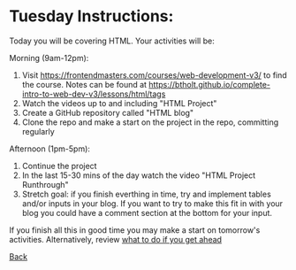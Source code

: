 # Tuesday Instructions:

Today you will be covering HTML. Your activities will be:

Morning (9am-12pm):
1. Visit https://frontendmasters.com/courses/web-development-v3/ to find the course. Notes can be found at https://btholt.github.io/complete-intro-to-web-dev-v3/lessons/html/tags
2. Watch the videos up to and including "HTML Project"
3. Create a GitHub repository called "HTML blog"
4. Clone the repo and make a start on the project in the repo, committing regularly

Afternoon (1pm-5pm):
1. Continue the project
2. In the last 15-30 mins of the day watch the video "HTML Project Runthrough"
3. Stretch goal: if you finish everthing in time, try and implement tables and/or inputs in your blog. If you want to try to make this fit in with your blog you could have a comment section at the bottom for your input.

If you finish all this in good time you may make a start on tomorrow's activities. Alternatively, review [what to do if you get ahead](../1-Intro/tips.md)

[Back](../week-1-links.md)